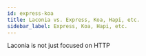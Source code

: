 ```yaml
---
id: express-koa
title: Laconia vs. Express, Koa, Hapi, etc.
sidebar_label: Express, Koa, Hapi, etc.
---
```


Laconia is not just focused on HTTP
